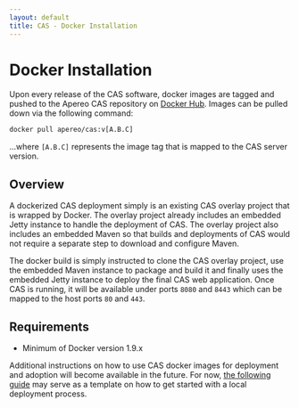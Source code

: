```yaml
---
layout: default
title: CAS - Docker Installation
---
```


# Docker Installation
Upon every release of the CAS software, docker images are tagged and pushed
to the Apereo CAS repository on [Docker Hub](https://hub.docker.com/r/apereo/cas/).
Images can be pulled down via the following command:

```xml
docker pull apereo/cas:v[A.B.C]
```

...where `[A.B.C]` represents the image tag that is mapped to the CAS server version.

## Overview
A dockerized CAS deployment simply is an existing CAS overlay project that is wrapped by Docker.
The overlay project already includes an embedded Jetty instance to handle the deployment of CAS. 
The overlay project also includes an embedded Maven so that builds and deployments of CAS 
would not require a separate step to download and configure Maven. 

The docker build is simply instructed to clone the CAS overlay project, use the embedded Maven
instance to package and build it and finally uses the embedded Jetty instance to deploy the final
CAS web application. Once CAS is running, it will be available under ports `8080` and `8443`
which can be mapped to the host ports `80` and `443`. 

## Requirements

- Minimum of Docker version 1.9.x

Additional instructions on how to use CAS docker images for deployment
and adoption will become available in the future. For now, [the following
guide](https://github.com/Jasig/cas/tree/dockerized-caswebapp)
may serve as a template on how to get started with a local deployment
process.
